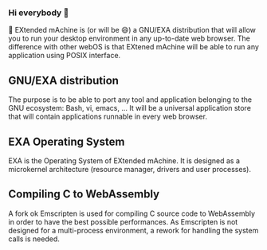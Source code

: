 ### Hi everybody 👋

:bear: EXtended mAchine is (or will be 😄) a GNU/EXA distribution that will allow you to run your desktop environment in any up-to-date web browser. The difference with other webOS is that EXtened mAchine will be able to run any application using POSIX interface.

## GNU/EXA distribution

The purpose is to be able to port any tool and application belonging to the GNU ecosystem: Bash, vi, emacs, ... It will be a universal application store that will contain applications runnable in every web browser.

## EXA Operating System

EXA is the Operating System of EXtended mAchine. It is designed as a microkernel architecture (resource manager, drivers and user processes).

## Compiling C to WebAssembly

A fork ok Emscripten is used for compiling C source code to WebAssembly in order to have the best possible performances. As Emscripten is not designed for a multi-process environment, a rework for handling the system calls is needed.
